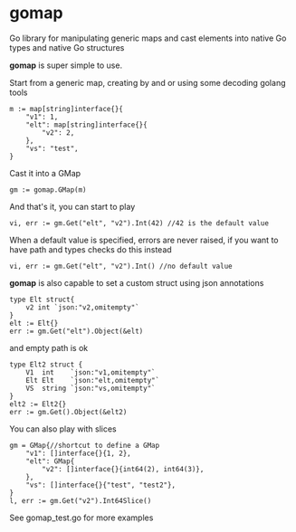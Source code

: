 # gomap
Go library for manipulating generic maps and cast elements into native Go types and native Go structures

__gomap__ is super simple to use.

Start from a generic map, creating by and or using some decoding golang tools

```golang
m := map[string]interface{}{
    "v1": 1,
    "elt": map[string]interface{}{
        "v2": 2,
    },
    "vs": "test",
}

```
Cast it into a GMap

```golang
gm := gomap.GMap(m)
```

And that's it, you can start to play
```golang
vi, err := gm.Get("elt", "v2").Int(42) //42 is the default value
```
When a default value is specified, errors are never raised, if you want to have path and types checks do this instead
```golang
vi, err := gm.Get("elt", "v2").Int() //no default value
```
__gomap__ is also capable to set a custom struct using json annotations
```golang
type Elt struct{
    v2 int `json:"v2,omitempty"`
}
elt := Elt{}
err := gm.Get("elt").Object(&elt)
```
and empty path is ok
```golang
type Elt2 struct {
    V1  int    `json:"v1,omitempty"`
    Elt Elt    `json:"elt,omitempty"`
    VS  string `json:"vs,omitempty"`
}
elt2 := Elt2{}
err := gm.Get().Object(&elt2)
```
You can also play with slices

```golang
gm = GMap{//shortcut to define a GMap
    "v1": []interface{}{1, 2},
    "elt": GMap{
        "v2": []interface{}{int64(2), int64(3)},
    },
    "vs": []interface{}{"test", "test2"},
}
l, err := gm.Get("v2").Int64Slice()

```
See gomap_test.go for more examples